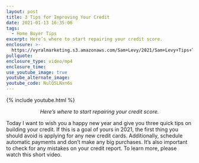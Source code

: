 ```yaml
---
layout: post
title: 3 Tips for Improving Your Credit
date: 2021-01-13 16:35:06
tags:
  - Home Buyer Tips
excerpt: Here’s where to start repairing your credit score.
enclosure: >-
  https://vyralmarketing.s3.amazonaws.com/Sam+Levy/2021/Sam+Levy+Tips+To+Improve+Your+Credit+2.mp4
pullquote:
enclosure_type: video/mp4
enclosure_time:
use_youtube_image: true
youtube_alternate_image:
youtube_code: NulQ5LNxn6s
---
```


{% include youtube.html %}

<p style="text-align: center;"><em>Here’s where to start repairing your credit score.</em></p>

Today I want to wish you a happy new year and give you three quick tips on building your credit. If this is a goal of yours in 2021, the first thing you should avoid is applying for any new credit cards. Additionally, schedule automatic payments and don’t make any big purchases. It’s also important to check for any mistakes on your credit report. To learn more, please watch this short video.

